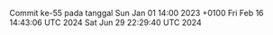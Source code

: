Commit ke-55 pada tanggal Sun Jan 01 14:00 2023 +0100
Fri Feb 16 14:43:06 UTC 2024
Sat Jun 29 22:29:40 UTC 2024
